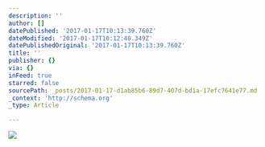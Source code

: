 ```yaml
---
description: ''
author: []
datePublished: '2017-01-17T10:13:39.760Z'
dateModified: '2017-01-17T10:12:40.349Z'
datePublishedOriginal: '2017-01-17T10:13:39.760Z'
title: ''
publisher: {}
via: {}
inFeed: true
starred: false
sourcePath: _posts/2017-01-17-d1ab85b6-89d7-407d-bd1a-17efc7641e77.md
_context: 'http://schema.org'
_type: Article

---
```

![](https://the-grid-user-content.s3-us-west-2.amazonaws.com/db1c5647-3f2a-4855-9f3b-37c1feb492a9.jpg)